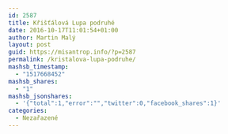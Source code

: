 ```yaml
---
id: 2587
title: Křišťálová Lupa podruhé
date: 2016-10-17T11:01:54+01:00
author: Martin Malý
layout: post
guid: https://misantrop.info/?p=2587
permalink: /kristalova-lupa-podruhe/
mashsb_timestamp:
  - "1517668452"
mashsb_shares:
  - "1"
mashsb_jsonshares:
  - '{"total":1,"error":"","twitter":0,"facebook_shares":1}'
categories:
  - Nezařazené
---
```

